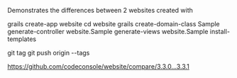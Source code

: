 Demonstrates the differences between 2 websites created with

grails create-app website
cd website
grails
create-domain-class Sample
generate-controller website.Sample 
generate-views website.Sample 
install-templates 

git tag <version>
git push origin --tags

https://github.com/codeconsole/website/compare/3.3.0...3.3.1
